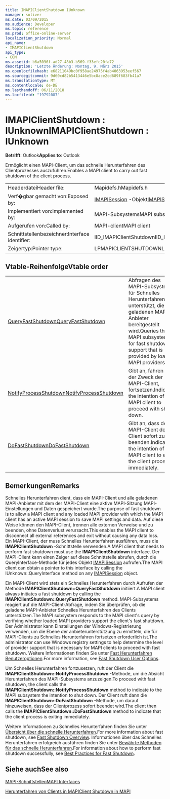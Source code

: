 ```yaml
---
title: IMAPIClientShutdown IUnknown
manager: soliver
ms.date: 03/09/2015
ms.audience: Developer
ms.topic: reference
ms.prod: office-online-server
localization_priority: Normal
api_name:
- IMAPIClientShutdown
api_type:
- COM
ms.assetid: b6a5096f-ad27-48b3-b569-f33efc20fa72
description: 'Letzte Änderung: Montag, 9. März 2015'
ms.openlocfilehash: e68211049bc0f958ae24975f4ab4063953eef567
ms.sourcegitcommit: 9d60cd82b5413446e5bc8ace2cd689f683fb41a7
ms.translationtype: MT
ms.contentlocale: de-DE
ms.lasthandoff: 06/11/2018
ms.locfileid: "19792087"
---
```

# <a name="imapiclientshutdown--iunknown"></a><span data-ttu-id="91774-103">IMAPIClientShutdown : IUnknown</span><span class="sxs-lookup"><span data-stu-id="91774-103">IMAPIClientShutdown : IUnknown</span></span>

  
  
<span data-ttu-id="91774-104">**Betrifft**: Outlook</span><span class="sxs-lookup"><span data-stu-id="91774-104">**Applies to**: Outlook</span></span> 
  
<span data-ttu-id="91774-105">Ermöglicht einen MAPI-Client, um das schnelle Herunterfahren des Clientprozesses auszuführen.</span><span class="sxs-lookup"><span data-stu-id="91774-105">Enables a MAPI client to carry out fast shutdown of the client process.</span></span> 
  
|||
|:-----|:-----|
|<span data-ttu-id="91774-106">Headerdatei</span><span class="sxs-lookup"><span data-stu-id="91774-106">Header file:</span></span>  <br/> |<span data-ttu-id="91774-107">Mapidefs.h</span><span class="sxs-lookup"><span data-stu-id="91774-107">Mapidefs.h</span></span>  <br/> |
|<span data-ttu-id="91774-108">Verf�gbar gemacht von:</span><span class="sxs-lookup"><span data-stu-id="91774-108">Exposed by:</span></span>  <br/> |<span data-ttu-id="91774-109">[IMAPISession](imapisessioniunknown.md) -Objekt</span><span class="sxs-lookup"><span data-stu-id="91774-109">[IMAPISession](imapisessioniunknown.md) object</span></span>  <br/> |
|<span data-ttu-id="91774-110">Implementiert von:</span><span class="sxs-lookup"><span data-stu-id="91774-110">Implemented by:</span></span>  <br/> |<span data-ttu-id="91774-111">MAPI-Subsystems</span><span class="sxs-lookup"><span data-stu-id="91774-111">MAPI subsystem</span></span>  <br/> |
|<span data-ttu-id="91774-112">Aufgerufen von:</span><span class="sxs-lookup"><span data-stu-id="91774-112">Called by:</span></span>  <br/> |<span data-ttu-id="91774-113">MAPI-client</span><span class="sxs-lookup"><span data-stu-id="91774-113">MAPI client</span></span>  <br/> |
|<span data-ttu-id="91774-114">Schnittstellenbezeichner:</span><span class="sxs-lookup"><span data-stu-id="91774-114">Interface identifier:</span></span>  <br/> |<span data-ttu-id="91774-115">IID_IMAPIClientShutdown</span><span class="sxs-lookup"><span data-stu-id="91774-115">IID_IMAPIClientShutdown</span></span>  <br/> |
|<span data-ttu-id="91774-116">Zeigertyp:</span><span class="sxs-lookup"><span data-stu-id="91774-116">Pointer type:</span></span>  <br/> |<span data-ttu-id="91774-117">LPMAPICLIENTSHUTDOWN</span><span class="sxs-lookup"><span data-stu-id="91774-117">LPMAPICLIENTSHUTDOWN</span></span>  <br/> |
   
## <a name="vtable-order"></a><span data-ttu-id="91774-118">Vtable-Reihenfolge</span><span class="sxs-lookup"><span data-stu-id="91774-118">Vtable order</span></span>

|||
|:-----|:-----|
|[<span data-ttu-id="91774-119">QueryFastShutdown</span><span class="sxs-lookup"><span data-stu-id="91774-119">QueryFastShutdown</span></span>](imapiclientshutdown-queryfastshutdown.md) <br/> |<span data-ttu-id="91774-120">Abfragen des MAPI-Subsystems für Schnelles Herunterfahren unterstützt, die von geladenen MAPI-Anbieter bereitgestellt wird.</span><span class="sxs-lookup"><span data-stu-id="91774-120">Queries the MAPI subsystem for fast shutdown support that is provided by loaded MAPI providers.</span></span>  <br/> |
|[<span data-ttu-id="91774-121">NotifyProcessShutdown</span><span class="sxs-lookup"><span data-stu-id="91774-121">NotifyProcessShutdown</span></span>](imapiclientshutdown-notifyprocessshutdown.md) <br/> |<span data-ttu-id="91774-122">Gibt an, fahren Sie der Zweck der MAPI-Client, fortsetzen.</span><span class="sxs-lookup"><span data-stu-id="91774-122">Indicates the intention of the MAPI client to proceed with shut down.</span></span>  <br/> |
|[<span data-ttu-id="91774-123">DoFastShutdown</span><span class="sxs-lookup"><span data-stu-id="91774-123">DoFastShutdown</span></span>](imapiclientshutdown-dofastshutdown.md) <br/> |<span data-ttu-id="91774-124">Gibt an, dass der MAPI-Client der Client sofort zu beenden.</span><span class="sxs-lookup"><span data-stu-id="91774-124">Indicates the intention of the MAPI client to exit the client process immediately.</span></span>  <br/> |
   
## <a name="remarks"></a><span data-ttu-id="91774-125">Bemerkungen</span><span class="sxs-lookup"><span data-stu-id="91774-125">Remarks</span></span>

<span data-ttu-id="91774-126">Schnelles Herunterfahren dient, dass ein MAPI-Client und alle geladenen MAPI-Anbieter mit dem der MAPI-Client eine aktive MAPI-Sitzung MAPI-Einstellungen und Daten gespeichert wurde.</span><span class="sxs-lookup"><span data-stu-id="91774-126">The purpose of fast shutdown is to allow a MAPI client and any loaded MAPI provider with which the MAPI client has an active MAPI session to save MAPI settings and data.</span></span> <span data-ttu-id="91774-127">Auf diese Weise können den MAPI-Client, trennen alle externen Verweise und zu beenden, ohne Datenverlust verursacht.</span><span class="sxs-lookup"><span data-stu-id="91774-127">This enables the MAPI client to disconnect all external references and exit without causing any data loss.</span></span> <span data-ttu-id="91774-128">Ein MAPI-Client, der muss Schnelles Herunterfahren ausführen, muss die **IMAPIClientShutdown** -Schnittstelle verwenden.</span><span class="sxs-lookup"><span data-stu-id="91774-128">A MAPI client that needs to perform fast shutdown must use the **IMAPIClientShutdown** interface.</span></span> <span data-ttu-id="91774-129">Der MAPI-Client kann einen Zeiger auf diese Schnittstelle abrufen, durch die QueryInterface-Methode für jedes Objekt [IMAPISession](imapisessioniunknown.md) aufrufen.</span><span class="sxs-lookup"><span data-stu-id="91774-129">The MAPI client can obtain a pointer to this interface by calling the IUnknown::QueryInterface method on any [IMAPISession](imapisessioniunknown.md) object.</span></span> 
  
<span data-ttu-id="91774-130">Ein MAPI-Client wird stets ein Schnelles Herunterfahren durch Aufrufen der Methode **IMAPIClientShutdown::QueryFastShutdown** initiiert.</span><span class="sxs-lookup"><span data-stu-id="91774-130">A MAPI client always initiates a fast shutdown by calling the **IMAPIClientShutdown::QueryFastShutdown** method.</span></span> <span data-ttu-id="91774-131">MAPI-Subsystems reagiert auf die MAPI-Client-Abfrage, indem Sie überprüfen, ob die geladene MAPI-Anbieter Schnelles Herunterfahren des Clients unterstützen.</span><span class="sxs-lookup"><span data-stu-id="91774-131">The MAPI subsystem responds to the MAPI client's query by verifying whether loaded MAPI providers support the client's fast shutdown.</span></span> <span data-ttu-id="91774-132">Der Administrator kann Einstellungen der Windows-Registrierung verwenden, um die Ebene der anbieterunterstützung zu ermitteln, die für MAPI-Clients zu Schnelles Herunterfahren fortsetzen erforderlich ist.</span><span class="sxs-lookup"><span data-stu-id="91774-132">The administrator can use Windows registry settings to help determine the level of provider support that is necessary for MAPI clients to proceed with fast shutdown.</span></span> <span data-ttu-id="91774-133">Weitere Informationen finden Sie unter [Fast Herunterfahren Benutzeroptionen](fast-shutdown-user-options.md).</span><span class="sxs-lookup"><span data-stu-id="91774-133">For more information, see [Fast Shutdown User Options](fast-shutdown-user-options.md).</span></span>
  
<span data-ttu-id="91774-134">Um Schnelles Herunterfahren fortzusetzen, ruft der Client die **IMAPIClientShutdown::NotifyProcessShutdown** -Methode, um die Absicht Herunterfahren des MAPI-Subsystems anzuzeigen.</span><span class="sxs-lookup"><span data-stu-id="91774-134">To proceed with fast shutdown, the client calls the **IMAPIClientShutdown::NotifyProcessShutdown** method to indicate to the MAPI subsystem the intention to shut down.</span></span> <span data-ttu-id="91774-135">Der Client ruft dann die **IMAPIClientShutdown::DoFastShutdown** -Methode, um darauf hinzuweisen, dass der Clientprozess sofort beendet wird.</span><span class="sxs-lookup"><span data-stu-id="91774-135">The client then calls the **IMAPIClientShutdown::DoFastShutdown** method to indicate that the client process is exiting immediately.</span></span> 
  
<span data-ttu-id="91774-136">Weitere Informationen zu Schnelles Herunterfahren finden Sie unter [Übersicht über die schnelle Herunterfahren](fast-shutdown-overview.md).</span><span class="sxs-lookup"><span data-stu-id="91774-136">For more information about fast shutdown, see [Fast Shutdown Overview](fast-shutdown-overview.md).</span></span> <span data-ttu-id="91774-137">Informationen über das Schnelles Herunterfahren erfolgreich ausführen finden Sie unter [Bewährte Methoden für das schnelle Herunterfahren](best-practices-for-fast-shutdown.md).</span><span class="sxs-lookup"><span data-stu-id="91774-137">For information about how to perform fast shutdown successfully, see [Best Practices for Fast Shutdown](best-practices-for-fast-shutdown.md).</span></span>
  
## <a name="see-also"></a><span data-ttu-id="91774-138">Siehe auch</span><span class="sxs-lookup"><span data-stu-id="91774-138">See also</span></span>



[<span data-ttu-id="91774-139">MAPI-Schnittstellen</span><span class="sxs-lookup"><span data-stu-id="91774-139">MAPI Interfaces</span></span>](mapi-interfaces.md)
  
[<span data-ttu-id="91774-140">Herunterfahren von Clients in MAPI</span><span class="sxs-lookup"><span data-stu-id="91774-140">Client Shutdown in MAPI</span></span>](client-shutdown-in-mapi.md)

